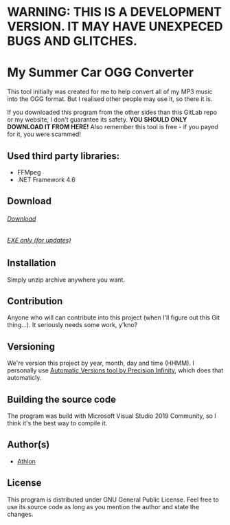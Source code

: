 # WARNING: THIS IS A DEVELOPMENT VERSION. IT MAY HAVE UNEXPECED BUGS AND GLITCHES.
# My Summer Car OGG Converter
This tool initially was created for me to help convert all of my MP3 music into the OGG format. But I realised other people may use it, so there it is.

If you downloaded this program from the other sides than this GitLab repo or my website, I don't guarantee its safety. 
**YOU SHOULD ONLY DOWNLOAD IT FROM HERE!**
Also remember this tool is free - if you payed for it, you were scammed!

## Used third party libraries:
- FFMpeg
- .NET Framework 4.6

## Download
###### [Download](https://gitlab.com/aathlon/msc-ogg/tree/master/mscogg.zip)
###### [EXE only (for updates)](https://gitlab.com/aathlon/msc-ogg/tree/master/mscoggexe.zip)

## Installation
Simply unzip archive anywhere you want.

## Contribution
Anyone who will can contribute into this project (when I'll figure out this Git thing...). It seriously needs some work, y'kno?

## Versioning
We're version this project by year, month, day and time (HHMM). I personally use [Automatic Versions tool by Precision Infinity](https://marketplace.visualstudio.com/items?itemName=PrecisionInfinity.AutomaticVersions), which does that automaticly.

## Building the source code
The program was build with Microsoft Visual Studio 2019 Community, so I think it's the best way to compile it.

## Author(s)
- [Athlon](http://athlon.kkmr.pl/)

## License
This program is distributed under GNU General Public License. Feel free to use its source code as long as you mention the author and state the changes.